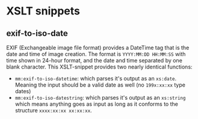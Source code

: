# XSLT snippets

## exif-to-iso-date

EXIF (Exchangeable image file format) provides a DateTime tag that is the date
and time of image creation. The format is `YYYY:MM:DD HH:MM:SS` with time shown
in 24-hour format, and the date and time separated by one blank character. This
XSLT-snippet provides two nearly identical functions:
- `mm:exif-to-iso-datetime`: which parses it's output as an `xs:date`. Meaning
  the input should be a valid date as well (no `199x:xx:xx` type dates)
- `mm:exif-to-iso-datestring`: which parses it's output as an `xs:string` which
  means anything goes as input as long as it conforms to the structure
 `xxxx:xx:xx xx:xx:xx`.

